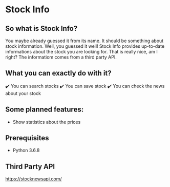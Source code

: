 # Stock Info

## So what is Stock Info?
You maybe already guessed it from its name. It should be something about stock information. Well, you guessed it well!
Stock Info provides up-to-date informations about the stock you are looking for. That is really nice, am I right?
The informatiom comes from a third party API.

## What you can exactly do with it?
  :heavy_check_mark: You can search stocks
  :heavy_check_mark: You can save stock
  :heavy_check_mark: You can check the news about your stock
  
## Some planned features:
  - Show statistics about the prices
  
## Prerequisites
  - Python 3.6.8
  
## Third Party API
https://stocknewsapi.com/
